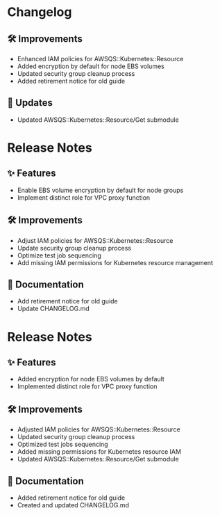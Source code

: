 # Changelog

## 🛠 Improvements
- Enhanced IAM policies for AWSQS::Kubernetes::Resource
- Added encryption by default for node EBS volumes
- Updated security group cleanup process
- Added retirement notice for old guide

## 🔄 Updates
- Updated AWSQS::Kubernetes::Resource/Get submodule

# Release Notes

## ✨ Features
- Enable EBS volume encryption by default for node groups
- Implement distinct role for VPC proxy function

## 🛠 Improvements
- Adjust IAM policies for AWSQS::Kubernetes::Resource
- Update security group cleanup process
- Optimize test job sequencing
- Add missing IAM permissions for Kubernetes resource management

## 📝 Documentation
- Add retirement notice for old guide
- Update CHANGELOG.md

# Release Notes

## ✨ Features
- Added encryption for node EBS volumes by default
- Implemented distinct role for VPC proxy function

## 🛠 Improvements
- Adjusted IAM policies for AWSQS::Kubernetes::Resource
- Updated security group cleanup process
- Optimized test jobs sequencing
- Added missing permissions for Kubernetes resource IAM
- Updated AWSQS::Kubernetes::Resource/Get submodule

## 📝 Documentation
- Added retirement notice for old guide
- Created and updated CHANGELOG.md


